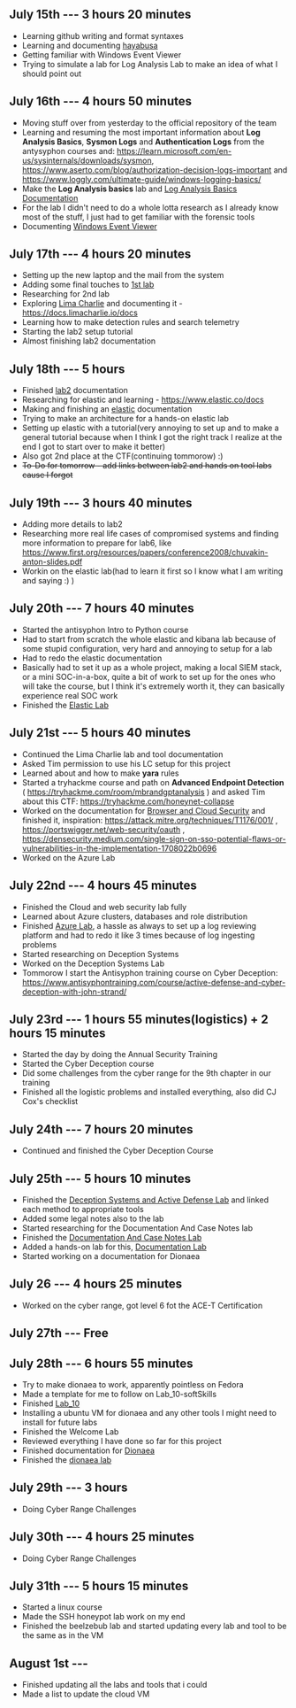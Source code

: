 ## July 15th --- 3 hours 20 minutes
- Learning github writing and format syntaxes
- Learning and documenting [hayabusa](/Tools/hayabusa.md)
- Getting familiar with Windows Event Viewer
- Trying to simulate a lab for Log Analysis Lab to make an idea of what I should point out

## July 16th --- 4 hours 50 minutes
- Moving stuff over from yesterday to the official repository of the team
- Learning and resuming the most important information about **Log Analysis Basics**, **Sysmon Logs** and **Authentication Logs** from the antysyphon courses and: https://learn.microsoft.com/en-us/sysinternals/downloads/sysmon, https://www.aserto.com/blog/authorization-decision-logs-important and https://www.loggly.com/ultimate-guide/windows-logging-basics/
- Make the **Log Analysis basics** lab and [Log Analysis Basics Documentation](/Documentations/logAnalysis_basics.md)
- For the lab I didn't need to do a whole lotta research as I already know most of the stuff, I just had to get familiar with the forensic tools
- Documenting [Windows Event Viewer](/Tools/winEventViewer.md)

## July 17th --- 4 hours 20 minutes
- Setting up the new laptop and the mail from the system
- Adding some final touches to [1st lab](/Labs/Log_Analysis_Entry_Level.md)
- Researching for 2nd lab
- Exploring [Lima Charlie](/Tools/LimaCharlie.md) and documenting it - https://docs.limacharlie.io/docs
- Learning how to make detection rules and search telemetry
- Starting the lab2 setup tutorial
- Almost finishing lab2 documentation

## July 18th --- 5 hours
- Finished [lab2](/Documentations/toolsAndPlatforms.md) documentation
- Researching for elastic and learning - https://www.elastic.co/docs
- Making and finishing an [elastic](/Tools/Elastic.md) documentation
- Trying to make an architecture for a hands-on elastic lab
- Setting up elastic with a tutorial(very annoying to set up and to make a general tutorial because when I think I got the right track I realize at the end I got to start over to make it better)
- Also got 2nd place at the CTF(continuing tommorow) :)
- ~~To-Do for tomorrow - add links between lab2 and hands on tool labs cause I forgot~~

## July 19th --- 3 hours 40 minutes
- Adding more details to lab2
- Researching more real life cases of compromised systems and finding more information to prepare for lab6, like https://www.first.org/resources/papers/conference2008/chuvakin-anton-slides.pdf
- Workin on the elastic lab(had to learn it first so I know what I am writing and saying :) )

## July 20th --- 7 hours 40 minutes
- Started the antisyphon Intro to Python course
- Had to start from scratch the whole elastic and kibana lab because of some stupid configuration, very hard and annoying to setup for a lab
- Had to redo the elastic documentation
- Basically had to set it up as a whole project, making a local SIEM stack, or a mini SOC-in-a-box, quite a bit of work to set up for the ones who will take the course, but I think it's extremely worth it, they can basically experience real SOC work
- Finished the [Elastic Lab](/Labs/ElasticLab.md)

## July 21st --- 5 hours 40 minutes
- Continued the Lima Charlie lab and tool documentation
- Asked Tim permission to use his LC setup for this project
- Learned about and how to make **yara** rules
- Started a tryhackme course and path on **Advanced Endpoint Detection** ( https://tryhackme.com/room/mbrandgptanalysis ) and asked Tim about this CTF: https://tryhackme.com/honeynet-collapse
- Worked on the documentation for [Browser and Cloud Security](/Documentations/browserAndCloudSecurity.md) and finished it, inspiration: https://attack.mitre.org/techniques/T1176/001/ , https://portswigger.net/web-security/oauth , https://densecurity.medium.com/single-sign-on-sso-potential-flaws-or-vulnerabilities-in-the-implementation-1708022b0696
- Worked on the Azure Lab

## July 22nd --- 4 hours 45 minutes
- Finished the Cloud and web security lab fully
- Learned about Azure clusters, databases and role distribution
- Finished [Azure Lab](/Labs/AzureLab.md), a hassle as always to set up a log reviewing platform and had to redo it like 3 times because of log ingesting problems
- Started researching on Deception Systems
- Worked on the Deception Systems Lab
- Tommorow I start the Antisyphon training course on Cyber Deception: https://www.antisyphontraining.com/course/active-defense-and-cyber-deception-with-john-strand/

## July 23rd --- 1 hours 55 minutes(logistics) + 2 hours 15 minutes
- Started the day by doing the Annual Security Training
- Started the Cyber Deception course
- Did some challenges from the cyber range for the 9th chapter in our training
- Finished all the logistic problems and installed everything, also did CJ Cox's checklist

## July 24th --- 7 hours 20 minutes
- Continued and finished the Cyber Deception Course

## July 25th --- 5 hours 10 minutes
- Finished the [Deception Systems and Active Defense Lab](/Documentations/deceptionSystems.md) and linked each method to appropriate tools
- Added some legal notes also to the lab
- Started researching for the Documentation And Case Notes lab
- Finished the [Documentation And Case Notes Lab](/Documentations/documentationAndCaseNotes.md)
- Added a hands-on lab for this, [Documentation Lab](/Labs/documentationLab.md)
- Started working on a documentation for Dionaea

## July 26 --- 4 hours 25 minutes
- Worked on the cyber range, got level 6 fot the ACE-T Certification

## July 27th --- Free

## July 28th --- 6 hours 55 minutes
- Try to make dionaea to work, apparently pointless on Fedora
- Made a template for me to follow on Lab_10-softSkills
- Finished [Lab_10](/Documentations/Lab_10-softSkills.md)
- Installing a ubuntu VM for dionaea and any other tools I might need to install for future labs 
- Finished the Welcome Lab 
- Reviewed everything I have done so far for this project 
- Finished documentation for [Dionaea](/Tools/Dionaea.md)
- Finished the [dionaea lab](/Labs/dionaeaLab.md)

## July 29th --- 3 hours 
- Doing Cyber Range Challenges

## July 30th --- 4 hours 25 minutes
- Doing Cyber Range Challenges

## July 31th --- 5 hours 15 minutes
- Started a linux course
- Made the SSH honeypot lab work on my end
- Finished the beelzebub lab and started updating every lab and tool to be the same as in the VM

## August 1st --- 
- Finished updating all the labs and tools that i could
- Made a list to update the cloud VM
